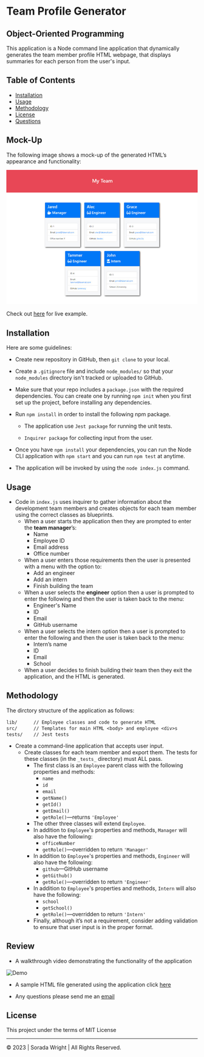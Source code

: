 # Team Profile Generator

## Object-Oriented Programming

This application is a Node command line application that dynamically generates the team member profile HTML webpage, that displays summaries for each person from the user's input. 

## Table of Contents

* [Installation](#installation)
* [Usage](#usage)
* [Methodology](#methodology)
* [License](#license)
* [Questions](#review)

## Mock-Up

The following image shows a mock-up of the generated HTML’s appearance and functionality:

![HTML webpage titled “My Team” features five boxes listing employee names, titles, and other key info.](./Assets/14-object-oriented-programming-challenge-demo.png)

Check out [here](https://) for live example.

## Installation

Here are some guidelines:

* Create new repository in GitHub, then `git clone` to your local.

* Create a `.gitignore` file and include `node_modules/` so that your `node_modules` directory isn't tracked or uploaded to GitHub.

* Make sure that your repo includes a `package.json` with the required dependencies. You can create one by running `npm init` when you first set up the project, before installing any dependencies.

* Run `npm install` in order to install the following npm package.

  * The application use `Jest package` for running the unit tests.

  * `Inquirer package` for collecting input from the user. 

* Once you have `npm install` your dependencies, you can run the Node CLI application with `npm start` and you can run `npm test` at anytime.

* The application will be invoked by using the `node index.js` command.

## Usage

  * Code in `index.js` uses inquirer to gather information about the development team members and creates objects for each team member using the correct classes as blueprints.
    * When a user starts the application then they are prompted to enter the **team manager**’s:
      * Name
      * Employee ID
      * Email address
      * Office number
    * When a user enters those requirements then the user is presented with a menu with the option to:
      * Add an engineer
      * Add an intern 
      * Finish building the team
    * When a user selects the **engineer** option then a user is prompted to enter the following and then the user is taken back to the menu:
      * Engineer's Name
      * ID
      * Email
      * GitHub username
    * When a user selects the intern option then a user is prompted to enter the following and then the user is taken back to the menu:
      * Intern’s name
      * ID
      * Email
      * School
    * When a user decides to finish building their team then they exit the application, and the HTML is generated.

## Methodology

The dirctory structure of the application as follows:

```
lib/      // Employee classes and code to generate HTML 
src/      // Templates for main HTML <body> and employee <div>s
tests/    // Jest tests
```

* Create a command-line application that accepts user input.   
  * Create classes for each team member and export them. The tests for these classes (in the `_tests_` directory) must ALL pass.     
    * The first class is an `Employee` parent class with the following properties and methods:       
      * `name`
      * `id`
      * `email`
      * `getName()`
      * `getId()`
      * `getEmail()`
      * `getRole()`&mdash;returns `'Employee'`     
    * The other three classes will extend `Employee`.      
    * In addition to `Employee`'s properties and methods, `Manager` will also have the following:
      * `officeNumber`
      * `getRole()`&mdash;overridden to return `'Manager'`
    * In addition to `Employee`'s properties and methods, `Engineer` will also have the following:
      * `github`&mdash;GitHub username
      * `getGithub()`
      * `getRole()`&mdash;overridden to return `'Engineer'`
    * In addition to `Employee`'s properties and methods, `Intern` will also have the following:
      * `school`
      * `getSchool()`
      * `getRole()`&mdash;overridden to return `'Intern'`
    * Finally, although it’s not a requirement, consider adding validation to ensure that user input is in the proper format. 

## Review

* A walkthrough video demonstrating the functionality of the application

![Demo](/images/.gif)

* A sample HTML file generated using the application click [here](https://)

* Any questions please send me an [email](sorada.wright@gmail.com)

## License

This project under the terms of MIT License

---
© 2023 | Sorada Wright | All Rights Reserved.
